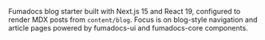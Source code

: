 Fumadocs blog starter built with Next.js 15 and React 19, configured to render MDX posts from `content/blog`. Focus is on blog-style navigation and article pages powered by fumadocs-ui and fumadocs-core components.
